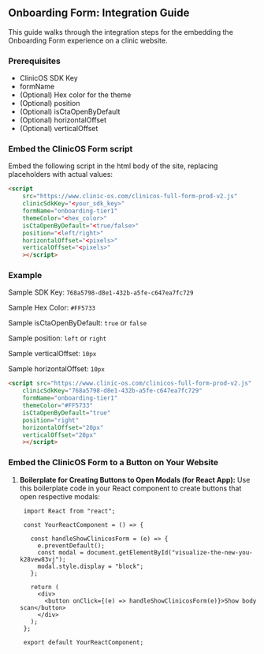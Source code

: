 ## Onboarding Form: Integration Guide
This guide walks through the integration steps for the embedding the Onboarding Form experience on a clinic website. 

### Prerequisites
- ClinicOS SDK Key
- formName
- (Optional) Hex color for the theme
- (Optional) position
- (Optional) isCtaOpenByDefault
- (Optional) horizontalOffset
- (Optional) verticalOffset

### Embed the ClinicOS Form script
Embed the following script in the html body of the site, replacing placeholders with actual values:

```HTML
<script
    src="https://www.clinic-os.com/clinicos-full-form-prod-v2.js"
    clinicSdkKey="<your_sdk_key>"
    formName="onboarding-tier1"
    themeColor="<hex_color>"
    isCtaOpenByDefault="<true/false>"
    position="<left/right>"
    horizontalOffset="<pixels>"
    verticalOffset="<pixels>"
    ></script>
 ```

### Example

Sample SDK Key: `768a5798-d8e1-432b-a5fe-c647ea7fc729`

Sample Hex Color: `#FF5733`

Sample isCtaOpenByDefault: `true` or `false`

Sample position: `left` or `right`

Sample verticalOffset: `10px`

Sample horizontalOffset: `10px`

```HTML
<script src="https://www.clinic-os.com/clinicos-full-form-prod-v2.js"
    clinicSdkKey="768a5798-d8e1-432b-a5fe-c647ea7fc729"
    formName="onboarding-tier1"
    themeColor="#FF5733"
    isCtaOpenByDefault="true"
    position="right"
    horizontalOffset="20px"
    verticalOffset="20px"
    ></script>
 ```

### Embed the ClinicOS Form to a Button on Your Website
1. **Boilerplate for Creating Buttons to Open Modals (for React App):**
   Use this boilerplate code in your React component to create buttons that open respective modals:
   ```JSX
    import React from "react";
    
    const YourReactComponent = () => {
   
      const handleShowClinicosForm = (e) => {
        e.preventDefault();
        const modal = document.getElementById("visualize-the-new-you-k28vew83vj");
        modal.style.display = "block";
      };
    
      return (
        <div>
          <button onClick={(e) => handleShowClinicosForm(e)}>Show body scan</button>
        </div>
      );
    };
    
    export default YourReactComponent;
